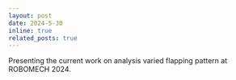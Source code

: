 ```yaml
---
layout: post
date: 2024-5-30
inline: true
related_posts: true
---
```


Presenting the current work on analysis varied flapping pattern at ROBOMECH 2024.